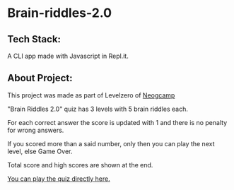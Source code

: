 # Brain-riddles-2.0
## Tech Stack:
A CLI app made with Javascript in Repl.it.
## About Project:
This project was made as part of Levelzero of [Neogcamp](https://neog.camp/)

"Brain Riddles 2.0" quiz has 3 levels with 5 brain riddles each.

For each correct answer the score is updated with 1 and there is no penalty for wrong answers.

If you scored more than a said number, only then you can play the next level, else Game Over.

 Total score and high scores are shown at the end.

 [You can play the quiz directly here.](https://replit.com/@nitasha464/Mark-two?embed=1&output=1)